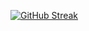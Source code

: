 [![GitHub Streak](https://github-readme-streak-stats.herokuapp.com?user=https%3A%2F%2Fgithub.com%2Ffaysalhosen&theme=shades-of-purple&date_format=j%20M%5B%20Y%5D&exclude_days=Sun%2CMon%2CTue%2CWed%2CThu%2CFri%2CSat)](https://git.io/streak-stats)
